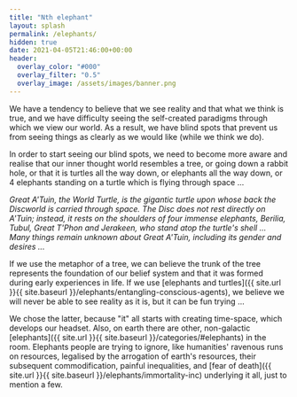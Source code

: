 ```yaml
---
title: "Nth elephant"
layout: splash
permalink: /elephants/
hidden: true
date: 2021-04-05T21:46:00+00:00
header:
  overlay_color: "#000"
  overlay_filter: "0.5"
  overlay_image: /assets/images/banner.png
---
```


We have a tendency to believe that we see reality and that what we think is true,  and we have difficulty seeing the self-created paradigms through which we view our world. As a result, we have blind spots that prevent us from seeing things as clearly as we would like (while we think we do).

In order to start seeing our blind spots, we need to become more aware and realise that our inner thought world resembles a tree, or going down a rabbit hole, or that it is turtles all the way down, or elephants all the way down, or 4 elephants standing on a turtle which is flying through space ... 

_Great A'Tuin, the World Turtle, is the gigantic turtle upon whose back the Discworld is carried through space. The Disc does not rest directly on A'Tuin; instead, it rests on the shoulders of four immense elephants, Berilia, Tubul, Great T'Phon and Jerakeen, who stand atop the turtle's shell ... Many things remain unknown about Great A'Tuin, including its gender and desires ..._

If we use the metaphor of a tree, we can believe the trunk of the tree represents the foundation of our belief system and that it was formed during early experiences in life. If we use [elephants and turtles]({{ site.url }}{{ site.baseurl }}/elephants/entangling-conscious-agents), we believe we will never be able to see reality as it is, but it can be fun trying ...

We chose the latter, because "it" all starts with creating time-space, which develops our headset. Also, on earth there are other, non-galactic [elephants]({{ site.url }}{{ site.baseurl }}/categories/#elephants) in the room. Elephants people are trying to ignore, like humanities' ravenous runs on resources, legalised by the arrogation of earth's resources, their subsequent commodification, painful inequalities, and [fear of death]({{ site.url }}{{ site.baseurl }}/elephants/immortality-inc) underlying it all, just to mention a few.


